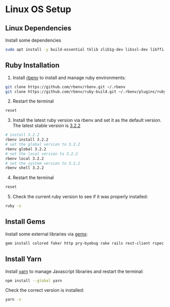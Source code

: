 #  Linux OS Setup

## Linux Dependencies
Install some dependencies
```bash
sudo apt install -y build-essential tklib zlib1g-dev libssl-dev libffi-dev libxml2 libxml2-dev libxslt1-dev libreadline-dev
```

## Ruby Installation

1. Install [rbenv](https://github.com/rbenv/rbenv) to install and manage ruby environments:

```bash
git clone https://github.com/rbenv/rbenv.git ~/.rbenv
git clone https://github.com/rbenv/ruby-build.git ~/.rbenv/plugins/ruby-build
```

2. Restart the terminal
```bash
reset
```

3. Install the latest ruby version via rbenv and set it as the default version.
The latest stable version is [3.2.2](https://www.ruby-lang.org/en/downloads/)

```bash
# install 3.2.2
rbenv install 3.2.2
# set the global version to 3.2.2
rbenv global 3.2.2
# set the local version to 3.2.2
rbenv local 3.2.2
# set the system version to 3.2.2
rbenv shell 3.2.2
```

4. Restart the terminal

```bash
reset
```

5. Check the current ruby version to see if it was properly installed:

```bash
ruby -v
```

## Install Gems

Install some external libraries via [gems](https://rubygems.org/):

```bash
gem install colored faker http pry-byebug rake rails rest-client rspec rubocop-performance sqlite3
```

## Install Yarn

Install [yarn](https://yarnpkg.com/) to manage Javascript libraries and restart the terminal:

```bash
npm install --global yarn
```

Check the correct version is installed:

```bash
yarn -v
```